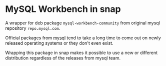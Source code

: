 # MySQL Workbench in snap

A wrapper for deb package `mysql-workbench-community` from original mysql repository `repo.mysql.com`.

Official packages from [mysql](https://dev.mysql.com/downloads/workbench/) tend to take a long time to come out on 
newly released operating systems or they don't even exist.

Wrapping this package in snap makes it possible to use a new or different distribution regardless of the releases from
mysql team.
